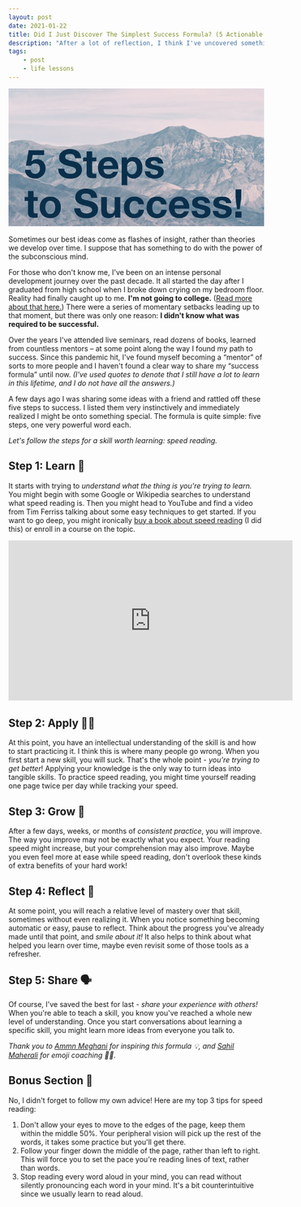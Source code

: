 ```yaml
---
layout: post
date: 2021-01-22
title: Did I Just Discover The Simplest Success Formula? (5 Actionable Steps)
description: "After a lot of reflection, I think I've uncovered something special here: the simplest formula for success!"
tags:
    - post
    - life lessons
---
```


<!-- TODO: redesign this open graph image -->
![5 Steps to Success](./header.png)

Sometimes our best ideas come as flashes of insight, rather than theories we develop over time. I suppose that has something to do with the power of the subconscious mind.

For those who don't know me, I've been on an intense personal development journey over the past decade. It all started the day after I graduated from high school when I broke down crying on my bedroom floor. Reality had finally caught up to me. **I'm not going to college.** ([Read more about that here.](https://shakeelmohamed.com/posts/2020-06-30-10-lessons-from-my-10-year-journey)) There were a series of momentary setbacks leading up to that moment, but there was only one reason: **I didn't know what was required to be successful.**

Over the years I've attended live seminars, read dozens of books, learned from countless mentors – at some point along the way I found my path to success. Since this pandemic hit, I've found myself becoming a “mentor” of sorts to more people and I haven't found a clear way to share my “success formula” until now. *(I've used quotes to denote that I still have a lot to learn in this lifetime, and I do not have all the answers.)*

A few days ago I was sharing some ideas with a friend and rattled off these five steps to success. I listed them very instinctively and immediately realized I might be onto something special. The formula is quite simple: five steps, one very powerful word each.

*Let's follow the steps for a skill worth learning: speed reading.*

## Step 1: Learn 🧠

It starts with trying to *understand what the thing is you're trying to learn.* You might begin with some Google or Wikipedia searches to understand what speed reading is. Then you might head to YouTube and find a video from Tim Ferriss talking about some easy techniques to get started. If you want to go deep, you might ironically [buy a book about speed reading](https://smile.amazon.com/Spd-Rdng-Techniques-Strategies-Accelerated-ebook/dp/B0047O2DRI/) (I did this) or enroll in a course on the topic. 

<iframe width="560" height="315" src="https://www.youtube.com/embed/ZwEquW_Yij0" frameborder="0" allow="accelerometer; autoplay; clipboard-write; encrypted-media; gyroscope; picture-in-picture" allowfullscreen></iframe>

## Step 2: Apply 💪🏽

At this point, you have an intellectual understanding of the skill is and how to start practicing it. I think this is where many people go wrong. When you first start a new skill, you will suck. That's the whole point - *you're trying to get better*! Applying your knowledge is the only way to turn ideas into tangible skills. To practice speed reading, you might time yourself reading one page twice per day while tracking your speed.

## Step 3: Grow 🚀

After a few days, weeks, or months of *consistent practice*, you will improve. The way you improve may not be exactly what you expect. Your reading speed might increase, but your comprehension may also improve. Maybe you even feel more at ease while speed reading, don't overlook these kinds of extra benefits of your hard work!

## Step 4: Reflect 🤔

At some point, you will reach a relative level of mastery over that skill, sometimes without even realizing it. When you notice something becoming automatic or easy, pause to reflect. Think about the progress you've already made until that point, and *smile about it!* It also helps to think about what helped you learn over time, maybe even revisit some of those tools as a refresher.

## Step 5: Share 🗣

Of course, I've saved the best for last - *share your experience with others!* When you're able to teach a skill, you know you've reached a whole new level of understanding. Once you start conversations about learning a specific skill, you might learn more ideas from everyone you talk to.

*Thank you to [Ammn Meghani](https://www.linkedin.com/in/ammnmeghani/) for inspiring this formula 💡, and [Sahil Maherali](https://www.linkedin.com/in/sahilmaherali/) for emoji coaching 🙏🏽.*

## Bonus Section 🎉

No, I didn't forget to follow my own advice! Here are my top 3 tips for speed reading:

1. Don't allow your eyes to move to the edges of the page, keep them within the middle 50%. Your peripheral vision will pick up the rest of the words, it takes some practice but you'll get there.
2. Follow your finger down the middle of the page, rather than left to right. This will force you to set the pace you're reading lines of text, rather than words.
3. Stop reading every word aloud in your mind, you can read without silently pronouncing each word in your mind. It's a bit counterintuitive since we usually learn to read aloud.

